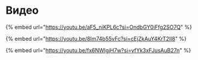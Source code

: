 # Видео

{% embed url="https://youtu.be/aF5_niKPL6c?si=OndbGY0iFfg2SO7Q" %}

{% embed url="https://youtu.be/8Im74b55vFc?si=cEjZkAuY4KrT2lI8" %}

{% embed url="https://youtu.be/fx6NWIgjH7w?si=yfYk3xFJusAuB27n" %}
